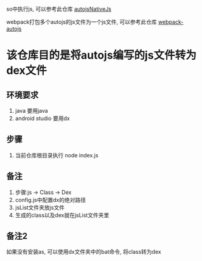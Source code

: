 so中执行js, 可以参考此仓库
[autojsNativeJs](https://github.com/snailuncle/autojsNativeJs)

webpack打包多个autojs的js文件为一个js文件, 可以参考此仓库
[webpack-autojs](https://github.com/snailuncle/webpack-autojs)


# 该仓库目的是将autojs编写的js文件转为dex文件


## 环境要求
1. java  要用java
2. android studio  要用dx

## 步骤
1. 当前仓库根目录执行  node index.js

## 备注
1. 步骤:js -> Class -> Dex
2. config.js中配置dx的绝对路径
3. jsList文件夹放js文件
4. 生成的class以及dex就在jsList文件夹里

## 备注2
如果没有安装as, 可以使用dx文件夹中的bat命令, 将class转为dex
